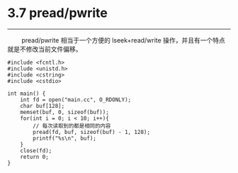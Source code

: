 # 3.7 pread/pwrite
***

&emsp;&emsp;
pread/pwrite 相当于一个方便的 lseek+read/write 操作，并且有一个特点就是不修改当前文件偏移。

    #include <fcntl.h>
    #include <unistd.h>
    #include <cstring>
    #include <cstdio>
    
    int main() {
        int fd = open("main.cc", O_RDONLY);
        char buf[128];
        memset(buf, 0, sizeof(buf));
        for(int i = 0; i < 10; i++){
            // 每次读取到的都是相同的内容
            pread(fd, buf, sizeof(buf) - 1, 128);
            printf("%s\n", buf);
        }
        close(fd);
        return 0;
    }